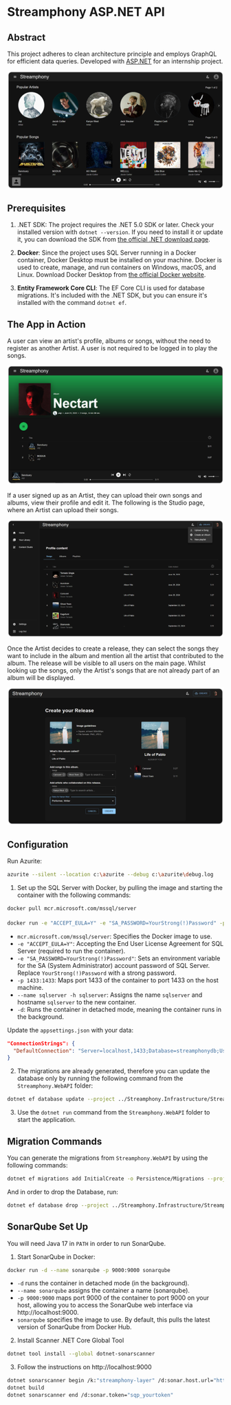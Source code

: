 # Streamphony ASP.NET API

## Abstract

This project adheres to clean architecture principle and employs GraphQL for efficient data queries.
Developed with [ASP.NET](https://dotnet.microsoft.com/en-us/apps/aspnet) for an internship project.

![Diagram1](https://github.com/liviumocanup/streamphony-asp-net/blob/main/demo/main.png)

## Prerequisites
1. .NET SDK: The project requires the .NET 5.0 SDK or later. Check your installed version with `dotnet --version`. If you need to install it or update it, you can download the SDK from [the official .NET download page](https://dotnet.microsoft.com/download).

2. **Docker**: Since the project uses SQL Server running in a Docker container, Docker Desktop must be installed on your machine. Docker is used to create, manage, and run containers on Windows, macOS, and Linux. Download Docker Desktop from [the official Docker website](https://www.docker.com/).

3. **Entity Framework Core CLI**: The EF Core CLI is used for database migrations. It's included with the .NET SDK, but you can ensure it's installed with the command `dotnet ef`.

## The App in Action
A user can view an artist's profile, albums or songs, without the need to register as another Artist. A user is not required to be logged in to play the songs.

![Diagram2](https://github.com/liviumocanup/streamphony-asp-net/blob/main/demo/album.png)

If a user signed up as an Artist, they can upload their own songs and albums, view their profile and edit it. The following is the Studio page, where an Artist can upload their songs.

![Diagram3](https://github.com/liviumocanup/streamphony-asp-net/blob/main/demo/studio.png)

Once the Artist decides to create a release, they can select the songs they want to include in the album and mention all the artist that contributed to the album. The release will be visible to all users on the main page. Whilst looking up the songs, only the Artist's songs that are not already part of an album will be displayed.

![Diagram4](https://github.com/liviumocanup/streamphony-asp-net/blob/main/demo/release.png)

## Configuration

Run Azurite:
```bash
azurite --silent --location c:\azurite --debug c:\azurite\debug.log
```

1. Set up the SQL Server with Docker, by pulling the image and starting the container with the following commands:
```bash
docker pull mcr.microsoft.com/mssql/server

docker run -e "ACCEPT_EULA=Y" -e "SA_PASSWORD=YourStrong(!)Password" -p 1433:1433 --name sqlserver -h sqlserver -d mcr.microsoft.com/mssql/server
```

* `mcr.microsoft.com/mssql/server`: Specifies the Docker image to use.
* `-e "ACCEPT_EULA=Y"`: Accepting the End User License Agreement for SQL Server (required to run the container).
* `-e "SA_PASSWORD=YourStrong(!)Password"`: Sets an environment variable for the SA (System Administrator) account password of SQL Server. Replace `YourStrong(!)Password` with a strong password.
* `-p 1433:1433`: Maps port 1433 of the container to port 1433 on the host machine. 
* `--name sqlserver -h sqlserver`: Assigns the name `sqlserver` and hostname `sqlserver` to the new container.
* `-d`: Runs the container in detached mode, meaning the container runs in the background.

Update the `appsettings.json` with your data:

```json
"ConnectionStrings": {
  "DefaultConnection": "Server=localhost,1433;Database=streamphonydb;User Id=sa;Password=YourStrong(!)Password;"
}
```

2. The migrations are already generated, therefore you can update the database only by running the following command from the `Streamphony.WebAPI` folder:
```bash
dotnet ef database update --project ../Streamphony.Infrastructure/Streamphony.Infrastructure.csproj --startup-project .
```

3. Use the `dotnet run` command from the `Streamphony.WebAPI` folder to start the application.

## Migration Commands
You can generate the migrations from `Streamphony.WebAPI` by using the following commands:
```bash
dotnet ef migrations add InitialCreate -o Persistence/Migrations --project ../Streamphony.Infrastructure/Streamphony.Infrastructure.csproj --startup-project .
```

And in order to drop the Database, run:
```bash
dotnet ef database drop --project ../Streamphony.Infrastructure/Streamphony.Infrastructure.csproj --startup-project .
```


## SonarQube Set Up

You will need Java 17 in `PATH` in order to run SonarQube.

1. Start SonarQube in Docker:
```bash
docker run -d --name sonarqube -p 9000:9000 sonarqube
```

* `-d` runs the container in detached mode (in the background).
* `--name sonarqube` assigns the container a name (sonarqube).
* `-p 9000:9000` maps port 9000 of the container to port 9000 on your host, allowing you to access the SonarQube web interface via http://localhost:9000.
* `sonarqube` specifies the image to use. By default, this pulls the latest version of SonarQube from Docker Hub.

2. Install Scanner .NET Core Global Tool
```bash
dotnet tool install --global dotnet-sonarscanner
```

3. Follow the instructions on http://localhost:9000
```bash
dotnet sonarscanner begin /k:"streamphony-layer" /d:sonar.host.url="http://localhost:9000"  /d:sonar.token="sqp_yourtoken"
dotnet build
dotnet sonarscanner end /d:sonar.token="sqp_yourtoken"
```
